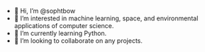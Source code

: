 - 👋 Hi, I’m @sophtbow
- 👀 I’m interested in machine learning, space, and environmental applications of computer science.
- 🌱 I’m currently learning Python.
- 💞️ I’m looking to collaborate on any projects. 


<!---
sophtbow/sophtbow is a ✨ special ✨ repository because its `README.md` (this file) appears on your GitHub profile.
You can click the Preview link to take a look at your changes.
--->
